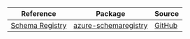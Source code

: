 | Reference | Package | Source |
|---|---|---|
|[Schema Registry](schemaregistry-readme.md)|[azure-schemaregistry](https://pypi.org/project/azure-schemaregistry)|[GitHub](https://github.com/Azure/azure-sdk-for-python/blob/main/sdk/schemaregistry/azure-schemaregistry)|
